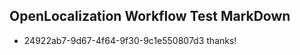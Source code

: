 ## OpenLocalization Workflow Test MarkDown
* 24922ab7-9d67-4f64-9f30-9c1e550807d3 
thanks!<!--HONumber=Mar16_HO4-->
